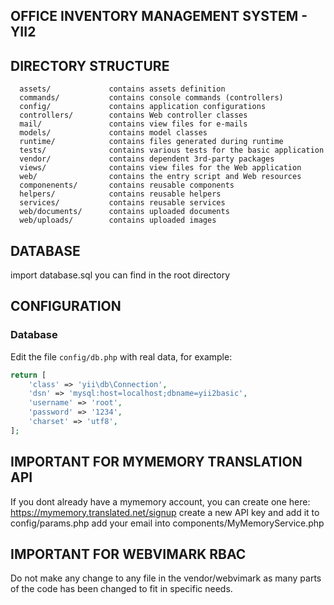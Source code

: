 
OFFICE INVENTORY MANAGEMENT SYSTEM - YII2
-----------------------------------------
DIRECTORY STRUCTURE
-------------------

      assets/             contains assets definition
      commands/           contains console commands (controllers)
      config/             contains application configurations
      controllers/        contains Web controller classes
      mail/               contains view files for e-mails
      models/             contains model classes
      runtime/            contains files generated during runtime
      tests/              contains various tests for the basic application
      vendor/             contains dependent 3rd-party packages
      views/              contains view files for the Web application
      web/                contains the entry script and Web resources
      componenents/       contains reusable components
      helpers/            contains reusable helpers
      services/           contains reusable services
      web/documents/      contains uploaded documents
      web/uploads/        contains uploaded images
      
DATABASE
-------------
import database.sql you can find in the root directory

CONFIGURATION
-------------

### Database

Edit the file `config/db.php` with real data, for example:

```php
return [
    'class' => 'yii\db\Connection',
    'dsn' => 'mysql:host=localhost;dbname=yii2basic',
    'username' => 'root',
    'password' => '1234',
    'charset' => 'utf8',
];
```

IMPORTANT FOR MYMEMORY TRANSLATION API
-------------
If you dont already have a mymemory account, you can create one here: https://mymemory.translated.net/signup
create a new API key and add it to config/params.php
add your email into components/MyMemoryService.php

IMPORTANT FOR WEBVIMARK RBAC
-------------
Do not make any change to any file in the vendor/webvimark as many parts of the code has been changed to fit in specific needs.

